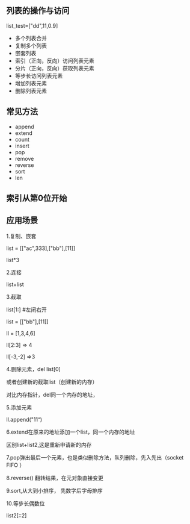 ## 列表的操作与访问

list\_test=\["dd",11,0.9\]

* 多个列表合并
* 复制多个列表
* 嵌套列表
* 索引（正向，反向）访问列表元素
* 分片（正向，反向）获取列表元素
* 等步长访问列表元素
* 增加列表元素
* 删除列表元素

## 常见方法

* append
* extend
* count
* insert
* pop
* remove
* reverse
* sort
* len

## 索引从第0位开始

## 应用场景

1.复制、嵌套

list = \[\["ac",333\],\["bb"\],\[11\]\]

list\*3

2.连接

list+list

3.截取

list\[1:\] \#左闭右开

list = \[\["bb"\],\[11\]\]

ll = \[1,3,4,6\]

ll\[2:3\] =&gt; 4

ll\[-3,-2\] =&gt;3

4.删除元素，del list\[0\]

或者创建新的截取list（创建新的内存）

对比内存指针，del同一个内存的地址，

5.添加元素

ll.append\("11“\)

6.extend在原来的地址添加一个list，同一个内存的地址

区别list+list2,这是重新申请新的内存

7.pop弹出最后一个元素，也是类似删除方法，队列删除，先入先出（socket FIFO ）

8.reverse\(\) 翻转结果，在元对象直接变更

9.sort,从大到小排序， 先数字后字母排序

10.等步长偶数位

list2\[::2\]

